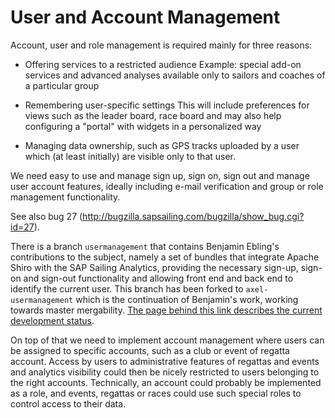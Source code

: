 # User and Account Management

Account, user and role management is required mainly for three reasons:

* Offering services to a restricted audience
Example: special add-on services and advanced analyses available only to sailors and coaches of a particular group

* Remembering user-specific settings
This will include preferences for views such as the leader board, race board and may also help configuring a "portal" with widgets in a personalized way

* Managing data ownership, such as GPS tracks uploaded by a user which (at least initially) are visible only to that user.

We need easy to use and manage sign up, sign on, sign out and manage user account features, ideally including e-mail verification and group or role management functionality.

See also bug 27 (http://bugzilla.sapsailing.com/bugzilla/show_bug.cgi?id=27).

There is a branch `usermanagement` that contains Benjamin Ebling's contributions to the subject, namely a set of bundles that integrate Apache Shiro with the SAP Sailing Analytics, providing the necessary sign-up, sign-on and sign-out functionality and allowing front end and back end to identify the current user. This branch has been forked to `axel-usermanagement` which is the continuation of Benjamin's work, working towards master mergability. [The page behind this link describes the current development status](/wiki/usermanagement).

On top of that we need to implement account management where users can be assigned to specific accounts, such as a club or event of regatta account. Access by users to administrative features of regattas and events and analytics visibility could then be nicely restricted to users belonging to the right accounts. Technically, an account could probably be implemented as a role, and events, regattas or races could use such special roles to control access to their data.